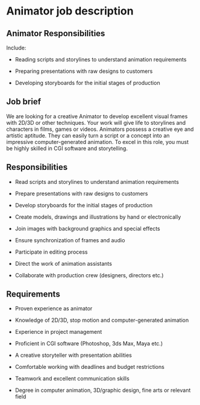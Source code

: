 # Animator job description


## Animator Responsibilities

Include:

* Reading scripts and storylines to understand animation requirements

* Preparing presentations with raw designs to customers

* Developing storyboards for the initial stages of production


## Job brief

We are looking for a creative Animator to develop excellent visual frames with 2D/3D or other techniques. Your work will give life to storylines and characters in films, games or videos.
Animators possess a creative eye and artistic aptitude. They can easily turn a script or a concept into an impressive computer-generated animation. To excel in this role, you must be highly skilled in CGI software and storytelling.


## Responsibilities

* Read scripts and storylines to understand animation requirements

* Prepare presentations with raw designs to customers

* Develop storyboards for the initial stages of production

* Create models, drawings and illustrations by hand or electronically

* Join images with background graphics and special effects

* Ensure synchronization of frames and audio

* Participate in editing process

* Direct the work of animation assistants

* Collaborate with production crew (designers, directors etc.)


## Requirements

* Proven experience as animator

* Knowledge of 2D/3D, stop motion and computer-generated animation

* Experience in project management

* Proficient in CGI software (Photoshop, 3ds Max, Maya etc.)

* A creative storyteller with presentation abilities

* Comfortable working with deadlines and budget restrictions

* Teamwork and excellent communication skills

* Degree in computer animation, 3D/graphic design, fine arts or relevant field
